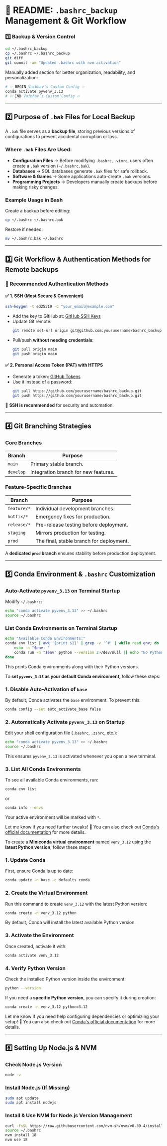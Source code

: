 # 🚀 **README: `.bashrc_backup` Management & Git Workflow**

### **1️⃣ Backup & Version Control**
```bash
cd ~/.bashrc_backup
cp ~/.bashrc ~/.bashrc_backup
git diff
git commit -am "Updated .bashrc with nvm activation"
```

Manually added section for better organization, readability, and personalization:
```bash
# ✨ BEGIN Vaibhav’s Custom Config ✨
conda activate pyvenv_3.13
# 🔥 END Vaibhav’s Custom Config 🔥
```
---

## **2️⃣ Purpose of `.bak` Files for Local Backup**
A `.bak` file serves as a **backup file**, storing previous versions of configurations to prevent accidental corruption or loss.

### **Where `.bak` Files Are Used:**
- **Configuration Files** → Before modifying `.bashrc`, `.vimrc`, users often create a `.bak` version (`~/.bashrc.bak`).
- **Databases** → SQL databases generate `.bak` files for safe rollback.
- **Software & Games** → Some applications auto-create `.bak` versions.
- **Programming Projects** → Developers manually create backups before making risky changes.

### **Example Usage in Bash**
Create a backup before editing:
```bash
cp ~/.bashrc ~/.bashrc.bak
```
Restore if needed:
```bash
mv ~/.bashrc.bak ~/.bashrc
```

---

## **3️⃣ Git Workflow & Authentication Methods for Remote backups**
### **🔹 Recommended Authentication Methods**
#### ✅ **1. SSH (Most Secure & Convenient)**
```bash
ssh-keygen -t ed25519 -C "your_email@example.com"
```
- Add the key to GitHub at: [GitHub SSH Keys](https://github.com/settings/keys)
- Update Git remote:
  ```bash
  git remote set-url origin git@github.com:yourusername/bashrc_backup.git
  ```
- Pull/push **without needing credentials**:
  ```bash
  git pull origin main
  git push origin main
  ```

#### ✅ **2. Personal Access Token (PAT) with HTTPS**
- Generate a token: [GitHub Tokens](https://github.com/settings/tokens)
- Use it instead of a password:
  ```bash
  git pull https://github.com/yourusername/bashrc_backup.git
  git push https://github.com/yourusername/bashrc_backup.git
  ```

📌 **SSH is recommended** for security and automation.

---

## **4️⃣ Git Branching Strategies**
### **Core Branches**
| **Branch**  | **Purpose** |
|-------------|------------|
| `main` | Primary stable branch. |
| `develop` | Integration branch for new features. |

### **Feature-Specific Branches**
| **Branch**  | **Purpose** |
|-------------|------------|
| `feature/*` | Individual development branches. |
| `hotfix/*` | Emergency fixes for production. |
| `release/*` | Pre-release testing before deployment. |
| `staging` | Mirrors production for testing. |
| `prod` | The final, stable branch for deployment. |

A **dedicated `prod` branch** ensures stability before production deployment.

---

## **5️⃣ Conda Environment & `.bashrc` Customization**
### **Auto-Activate `pyvenv_3.13` on Terminal Startup**
Modify `~/.bashrc`:
```bash
echo "conda activate pyvenv_3.13" >> ~/.bashrc
source ~/.bashrc
```

### **List Conda Environments on Terminal Startup**
```bash
echo "Available Conda Environments:"
conda env list | awk '{print $1}' | grep -v '^#' | while read env; do
    echo -n "$env: "
    conda run -n "$env" python --version 2>/dev/null || echo "No Python installed"
done
```

This prints Conda environments along with their Python versions.

To **set `pyvenv_3.13` as your default Conda environment**, follow these steps:

### **1. Disable Auto-Activation of `base`**
By default, Conda activates the `base` environment. To prevent this:
```bash
conda config --set auto_activate_base false
```

### **2. Automatically Activate `pyvenv_3.13` on Startup**
Edit your shell configuration file (`.bashrc`, `.zshrc`, etc.):

```bash
echo "conda activate pyvenv_3.13" >> ~/.bashrc
source ~/.bashrc
```
This ensures `pyvenv_3.13` is activated whenever you open a new terminal.

### **3. List All Conda Environments**
To see all available Conda environments, run:
```bash
conda env list
```
or
```bash
conda info --envs
```
Your active environment will be marked with `*`.

Let me know if you need further tweaks! 🚀 You can also check out [Conda's official documentation](https://docs.conda.io/projects/conda/en/latest/user-guide/tasks/manage-environments.html) for more details.

To create a **Miniconda virtual environment** named `venv_3.12` using the **latest Python version**, follow these steps:

### **1. Update Conda**
First, ensure Conda is up to date:
```bash
conda update -n base -c defaults conda
```

### **2. Create the Virtual Environment**
Run this command to create `venv_3.12` with the latest Python version:
```bash
conda create -n venv_3.12 python
```
By default, Conda will install the latest available Python version.

### **3. Activate the Environment**
Once created, activate it with:
```bash
conda activate venv_3.12
```

### **4. Verify Python Version**
Check the installed Python version inside the environment:
```bash
python --version
```

If you need a **specific Python version**, you can specify it during creation:
```bash
conda create -n venv_3.12 python=3.12
```

Let me know if you need help configuring dependencies or optimizing your setup! 🚀 You can also check out [Conda's official documentation](https://docs.conda.io/projects/conda/en/latest/user-guide/tasks/manage-environments.html) for more details.

---

## **6️⃣ Setting Up Node.js & NVM**
### **Check Node.js Version**
```bash
node -v
```

### **Install Node.js (If Missing)**
```bash
sudo apt update
sudo apt install nodejs
```

### **Install & Use NVM for Node.js Version Management**
```bash
curl -fsSL https://raw.githubusercontent.com/nvm-sh/nvm/v0.39.4/install.sh | bash
source ~/.bashrc
nvm install 18
nvm use 18
```
